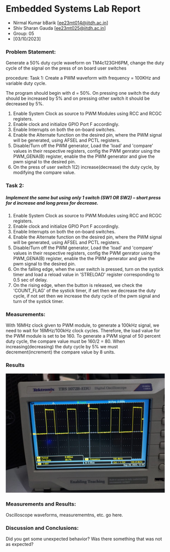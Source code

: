 # Embedded Systems Lab Report

<!-- Insert your details here -->
*  Nirmal Kumar bBarik [ee23mt014@iitdh.ac.in] 
* Shiv Sharan Gauda [ee23mt025@iitdh.ac.in]
* Group: 05 <br>
* [03/10/2023]

### Problem Statement:

Generate a 50% duty cycle waveform on TM4c123GH6PM, change the duty cycle of the signal on the press of on board user switches

procedure:
Task 1:
Create a PWM waveform with frequency = 100KHz and variable duty cycle.

The program should begin with d = 50%.
On pressing one switch the duty should be increased by 5% and on pressing other switch it should be decreased by 5%.

1. Enable System Clock as source to PWM Modules using RCC and RCGC registers.
2.  Enable clock and initialize GPIO Port F accordingly.
3.  Enable Interrupts on both the on-board switches.
4.   Enable the Alternate function on the desired pin, where the PWM signal will be generated, using AFSEL and PCTL registers.
5.   Disable/Turn off the PWM generator, Load the 'load' and 'compare' values in their respective registers, config the PWM genrator using the PWM_GENA(B) register, enable the the PWM generator and give the pwm signal to the desired pin.
6.   On the press of user switch 1(2) increase(decrease) the duty cycle, by modifying the compare value.



### Task 2:
##### Implement the same but using only 1 switch (SW1 OR SW2) – short press for d increase and long press for decrease.

1. Enable System Clock as source to PWM Modules using RCC and RCGC registers.
2. Enable clock and initialize GPIO Port F accordingly.
3. Enable Interrupts on both the on-board switches.
4.  Enable the Alternate function on the desired pin, where the PWM signal will be generated, using AFSEL and PCTL registers.
5.  Disable/Turn off the PWM generator, Load the 'load' and 'compare' values in their respective registers, config the PWM genrator using the PWM_GENA(B) register, enable the the PWM generator and give the pwm signal to the desired pin.
6. On the falling edge, when the user switch is pressed, turn on the systick timer and load a reload value in 'STRELOAD' register corresponding to 0.5 sec of delay.
7. On the rising edge, when the button is released, we check the 'COUNT_FLAG' of the systick timer, if set then we decrease the duty cycle, if not set then we increase the duty cycle of the pwm signal and turn of the systick timer.


### Measurements:
With 16MHz clock given to PWM module, to generate a 100kHz signal, we need to wait for 16MHz/100kHz clock cycles. Therefore, the load value for the PWM module is set to be 160.
To generate a PWM signal of 50 percent duty cycle, the compare value must be 160/2 = 80.
When increasing(decreasing) the duty cycle by 5% we must decrement(increment) the compare value by 8 units.

       

### Results

![Fig 1 40% duty cycle](40dut.jpg)

### Measurements and Results:

Oscilloscope waveforms, measurememtns, etc. go here.

### Discussion and Conclusions:

Did you get some unexpected behavior? Was there something that was not as expected? 
